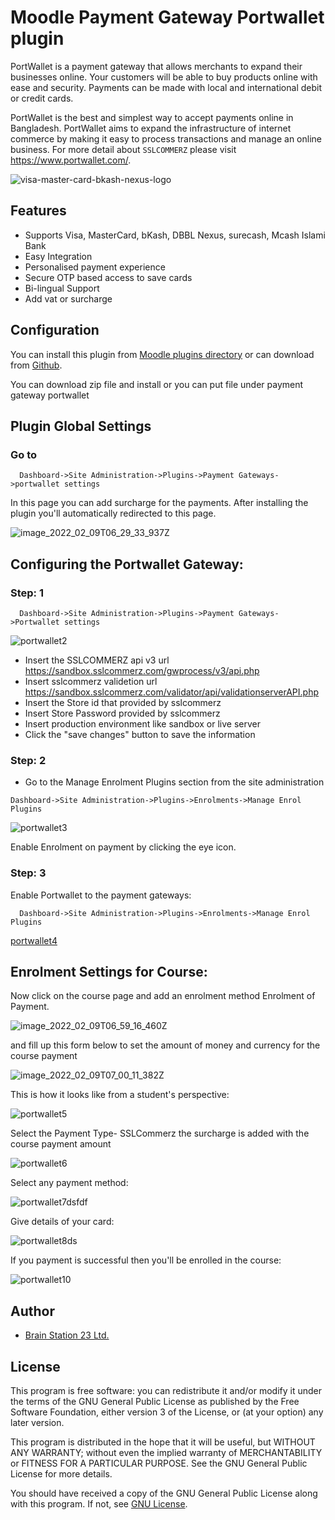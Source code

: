 # Moodle Payment Gateway Portwallet plugin

PortWallet is a payment gateway that allows merchants to expand their businesses online. Your customers will be able to buy products online with ease and security. Payments can be made with local and international debit or credit cards.

PortWallet is the best and simplest way to accept payments online in Bangladesh. PortWallet aims to expand the infrastructure of internet commerce by making it easy to process transactions and manage an online business. For more detail about `SSLCOMMERZ` please visit https://www.portwallet.com/.

![visa-master-card-bkash-nexus-logo](https://user-images.githubusercontent.com/97436713/153133264-a3bc6cd4-d7f9-4cf2-a7ee-7522753c9c60.png)

## Features
- Supports Visa, MasterCard, bKash, DBBL Nexus, surecash, Mcash Islami Bank
- Easy Integration
- Personalised payment experience
- Secure OTP based access to save cards
- Bi-lingual Support
- Add vat or surcharge

## Configuration

You can install this plugin from [Moodle plugins directory](https://moodle.org/plugins) or can download from [Github](https://github.com/eLearning-BS23/moodle-paygw_portwallet).

You can download zip file and install or you can put file under payment gateway portwallet

## Plugin Global Settings
### Go to 
```
  Dashboard->Site Administration->Plugins->Payment Gateways->portwallet settings
```
In this page you can add surcharge for the payments. After installing the plugin you'll automatically redirected to this page.

![image_2022_02_09T06_29_33_937Z](https://user-images.githubusercontent.com/97436713/153134639-3852f97f-6a9b-451d-b997-242317bc5cab.png)

## Configuring the Portwallet Gateway:
### Step: 1

```
  Dashboard->Site Administration->Plugins->Payment Gateways->Portwallet settings
```
![portwallet2](https://user-images.githubusercontent.com/97436713/153134845-a0ea0273-0ad8-4afc-a70c-90d68db8766a.png)

- Insert the SSLCOMMERZ api v3 url https://sandbox.sslcommerz.com/gwprocess/v3/api.php
- Insert sslcommerz validetion url https://sandbox.sslcommerz.com/validator/api/validationserverAPI.php
- Insert the Store id that provided by sslcommerz
- Insert Store Password provided by sslcommerz
- Insert production environment like sandbox or live server 
- Click the "save changes" button to save the information

### Step: 2 
- Go to the Manage Enrolment Plugins section from the site administration
```
Dashboard->Site Administration->Plugins->Enrolments->Manage Enrol Plugins
```

![portwallet3](https://user-images.githubusercontent.com/97436713/153135098-3492f3d1-9dc6-401d-81b1-ad86f6f01494.png)
  
Enable Enrolment on payment by clicking the eye icon.

### Step: 3

Enable Portwallet to the payment gateways:

```
  Dashboard->Site Administration->Plugins->Enrolments->Manage Enrol Plugins
```

[portwallet4](https://user-images.githubusercontent.com/97436713/153136738-9a7a6062-3339-4170-9907-018a6ba2f4e0.png)

## Enrolment Settings for Course: 

Now click on the course page and add an enrolment method Enrolment of Payment.

![image_2022_02_09T06_59_16_460Z](https://user-images.githubusercontent.com/97436713/153138641-93f67f96-9bc1-44bf-afbd-8641b0bd8821.png)

and fill up this form below to set the amount of money and currency for the course payment

![image_2022_02_09T07_00_11_382Z](https://user-images.githubusercontent.com/97436713/153138610-ff83dcde-ebc2-430f-a870-2b612203a576.png)

This is how it looks like from a student's perspective:

![portwallet5](https://user-images.githubusercontent.com/97436713/153136854-31f92d49-9161-4922-90ca-c5d4224228c8.png)

Select the Payment Type- SSLCommerz the surcharge is added with the course payment amount

![portwallet6](https://user-images.githubusercontent.com/97436713/153136966-83fd5e35-a62b-401b-96fa-926d83766c8d.png)

Select any payment method:

![portwallet7dsfdf](https://user-images.githubusercontent.com/97436713/153137454-00577764-8598-4ff9-987e-8eb441a449e7.png)

Give details of your card:

![portwallet8ds](https://user-images.githubusercontent.com/97436713/153137554-2227af1a-bad7-4cb0-9893-d91122eea711.png)

If you payment is successful then you'll be enrolled in the course:

![portwallet10](https://user-images.githubusercontent.com/97436713/153137634-d6de0826-814c-493b-9513-9eef9665c714.png)

## Author
- [Brain Station 23 Ltd.](https://brainstation-23.com)

## License
This program is free software: you can redistribute it and/or modify it under the terms of the GNU General Public License as published by the Free Software Foundation, either version 3 of the License, or (at your option) any later version.

This program is distributed in the hope that it will be useful, but WITHOUT ANY WARRANTY; without even the implied warranty of MERCHANTABILITY or FITNESS FOR A PARTICULAR PURPOSE. See the GNU General Public License for more details.

You should have received a copy of the GNU General Public License along with this program. If not, see [GNU License](http://www.gnu.org/licenses/).

